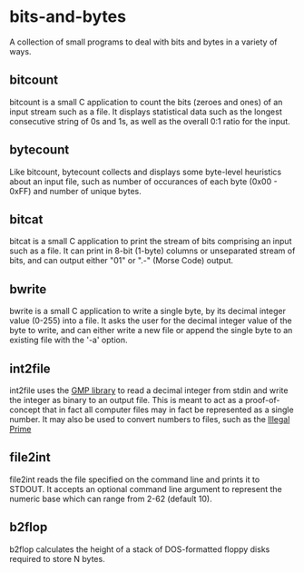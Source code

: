# bits-and-bytes

A collection of small programs to deal with bits and bytes in a variety of ways.

## bitcount

bitcount is a small C application to count the bits (zeroes and ones) of an input stream such as a file. It displays statistical data such as the longest consecutive string of 0s and 1s, as well as the overall 0:1 ratio for the input.

## bytecount

Like bitcount, bytecount collects and displays some byte-level heuristics about an input file, such as number of occurances of each byte (0x00 - 0xFF) and number of unique bytes.

## bitcat

bitcat is a small C application to print the stream of bits comprising an input such as a file. It can print in 8-bit (1-byte) columns or unseparated stream of bits, and can output either "01" or ".-" (Morse Code) output.

## bwrite

bwrite is a small C application to write a single byte, by its decimal integer value (0-255) into a file. It asks the user for the decimal integer value of the byte to write, and can either write a new file or append the single byte to an existing file with the '-a' option.

## int2file

int2file uses the [GMP library](http://www.gmplib.org/) to read a decimal integer from stdin and write the integer as binary to an output file. This is meant to act as a proof-of-concept that in fact all computer files may in fact be represented as a single number. It may also be used to convert numbers to files, such as the [Illegal Prime](https://en.wikipedia.org/wiki/Illegal_prime)

## file2int

file2int reads the file specified on the command line and prints it to STDOUT. It accepts an optional command line argument to represent the numeric base which can range from 2-62 (default 10).

## b2flop

b2flop calculates the height of a stack of DOS-formatted floppy disks required to store N bytes.

